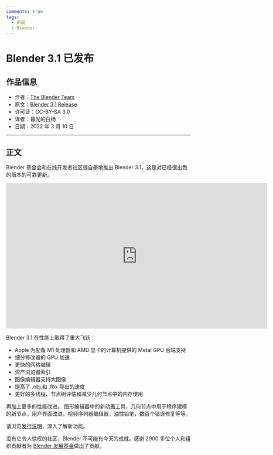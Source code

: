 ```yaml
---
comments: true
tags:
  - 新闻
  - Blender
---
```


# Blender 3.1 已发布

## 作品信息

- 作者：[The Blender Team](https://www.blender.org/)
- 原文：[Blender 3.1 Release](https://www.blender.org/press/blender-3-1-release/)
- 许可证：CC-BY-SA 3.0
- 译者：暮光的白杨
- 日期：2022 年 3 月 10 日

----

## 正文

Blender 基金会和在线开发者社区很自豪地推出 Blender 3.1，这是对已经很出色的版本的可靠更新。

<iframe width="713" height="397" src="https://www.youtube.com/embed/BCi0QRM1ADY" title="YouTube video player" frameborder="0" allow="accelerometer; autoplay; clipboard-write; encrypted-media; gyroscope; picture-in-picture" allowfullscreen></iframe>

Blender 3.1 在性能上取得了重大飞跃：

- Apple 为配备 M1 处理器和 AMD 显卡的计算机提供的 Metal GPU 后端支持
- 细分修改器的 GPU 加速
- 更快的网格编辑
- 资产浏览器索引
- 图像编辑器支持大图像
- 提高了 .obj 和 .fbx 导出的速度
- 更好的多线程、节点树评估和减少几何节点中的内存使用

再加上更多的性能改进。 图形编辑器中的新动画工具，几何节点中用于程序建模的新节点，用户界面改进，视频序列器编辑器，油性铅笔，数百个错误修复等等。

请浏览[发行说明](https://www.blender.org/download/releases/3-1/)，深入了解新功能。

没有它令人惊叹的社区，Blender 不可能有今天的成就。感谢 2900 多位个人和组织贡献者为 [Blender 发展基金](https://fund.blender.org/)做出了贡献。